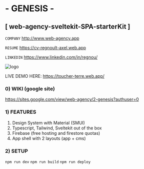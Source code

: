 # - GENESIS -

## [ web-agency-sveltekit-SPA-starterKit ]

`COMPANY`
 <http://www.web-agency.app>

`RESUME`
<https://cv-regnoult-axel.web.app>

`LINKEDIN`
<https://www.linkedin.com/in/regnou/>

![logo](https://github.com/regnou/wa1-cosmos/blob/main/z-doc/z-img/genesis.webp)

LIVE DEMO HERE: <https://toucher-terre.web.app/>

### 0) WIKI (google site)

<https://sites.google.com/view/web-agency/2-genesis?authuser=0>

### 1) FEATURES

1. Design System with Material (SMUI)
2. Typescript, Tailwind, Sveltekit out of the box
3. Firebase (free hosting and firestore quotas)
4. App shell with 2 layouts (app + cms)

### 2) SETUP

`npm run dev`
`npm run build`
`npm run deploy`
